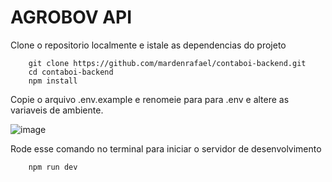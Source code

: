 # AGROBOV API

Clone o repositorio localmente e istale as dependencias do projeto

```
    git clone https://github.com/mardenrafael/contaboi-backend.git
    cd contaboi-backend
    npm install
```

Copie o arquivo .env.example e renomeie para para .env e altere as variaveis de ambiente.

![image](https://user-images.githubusercontent.com/69557606/194773829-d025fc2a-987f-4300-ba0b-6d7a95280f58.png)

Rode esse comando no terminal para iniciar o servidor de desenvolvimento

```
    npm run dev
```

